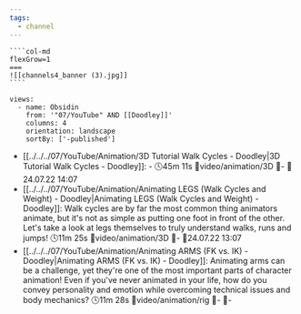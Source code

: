 ```yaml
---
tags:
  - channel
---
```

`````col
````col-md
flexGrow=1
===
![[channels4_banner (3).jpg]]
````
`````
```page-gallery
views:
  - name: Obsidin
    from: '"07/YouTube" AND [[Doodley]]'
    columns: 4
    orientation: landscape
    sortBy: ['-published']
```
- [[../../../07/YouTube/Animation/3D Tutorial Walk Cycles - Doodley|3D Tutorial Walk Cycles - Doodley]]:  \- 🕓45m 11s 📍video/animation/3D 📝\- 📌24.07.22 14:07
- [[../../../07/YouTube/Animation/Animating LEGS (Walk Cycles and Weight) - Doodley|Animating LEGS (Walk Cycles and Weight) - Doodley]]:  Walk cycles are by far the most common thing animators animate, but it's not as simple as putting one foot in front of the other. Let's take a look at legs themselves to truly understand walks, runs and jumps! 🕓11m 25s 📍video/animation/3D 📝\- 📌24.07.22 13:07
- [[../../../07/YouTube/Animation/Animating ARMS (FK vs. IK) - Doodley|Animating ARMS (FK vs. IK) - Doodley]]:  Animating arms can be a challenge, yet they're one of the most important parts of character animation! Even if you've never animated in your life, how do you convey personality and emotion while overcoming technical issues and body mechanics? 🕓11m 28s 📍video/animation/rig 📝\- 📌\-

